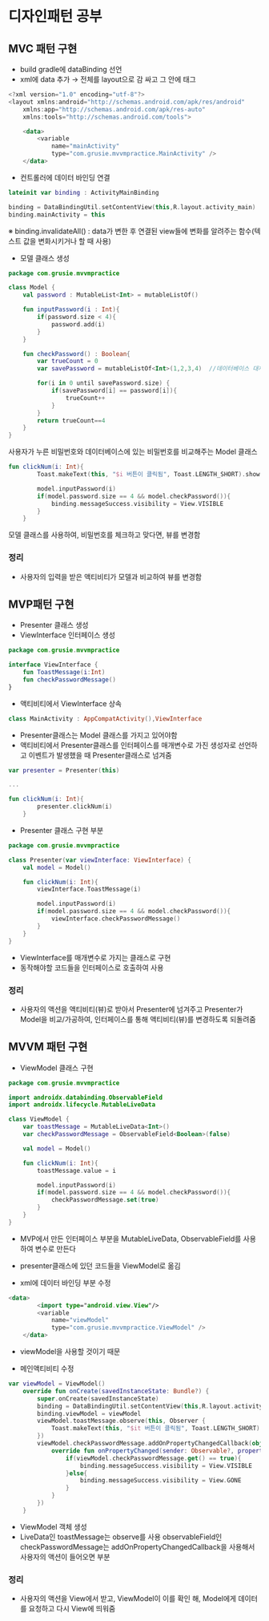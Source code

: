# 디자인패턴 공부

## MVC 패턴 구현

- build gradle에 dataBinding 선언
- xml에 data 추가 → 전체를 layout으로 감 싸고 그 안에 <data>태그

```kotlin
<?xml version="1.0" encoding="utf-8"?>
<layout xmlns:android="http://schemas.android.com/apk/res/android"
    xmlns:app="http://schemas.android.com/apk/res-auto"
    xmlns:tools="http://schemas.android.com/tools">

    <data>
        <variable
            name="mainActivity"
            type="com.grusie.mvvmpractice.MainActivity" />
    </data>
```

- 컨트롤러에 데이터 바인딩 연결

```kotlin
lateinit var binding : ActivityMainBinding

binding = DataBindingUtil.setContentView(this,R.layout.activity_main)
binding.mainActivity = this
```

※ binding.invalidateAll() : data가 변한 후 연결된 view들에 변화를 알려주는 함수(텍스트 값을 변화시키거나 할 때 사용)

- 모델 클래스 생성

```kotlin
package com.grusie.mvvmpractice

class Model {
    val password : MutableList<Int> = mutableListOf()

    fun inputPassword(i : Int){
        if(password.size < 4){
            password.add(i)
        }
    }

    fun checkPassword() : Boolean{
        var trueCount = 0
        var savePassword = mutableListOf<Int>(1,2,3,4)  //데이터베이스 대체

        for(i in 0 until savePassword.size) {
            if(savePassword[i] == password[i]){
                trueCount++
            }
        }
        return trueCount==4
    }
}
```

사용자가 누른 비밀번호와 데이터베이스에 있는 비밀번호를 비교해주는 Model 클래스

```kotlin
fun clickNum(i: Int){
        Toast.makeText(this, "$i 버튼이 클릭됨", Toast.LENGTH_SHORT).show()

        model.inputPassword(i)
        if(model.password.size == 4 && model.checkPassword()){
            binding.messageSuccess.visibility = View.VISIBLE
        }
    }
```

모델 클래스를 사용하여, 비밀번호를 체크하고 맞다면, 뷰를 변경함

### 정리

- 사용자의 입력을 받은 액티비티가 모델과 비교하여 뷰를 변경함

## MVP패턴 구현

- Presenter 클래스 생성
- ViewInterface 인터페이스 생성

```kotlin
package com.grusie.mvvmpractice

interface ViewInterface {
    fun ToastMessage(i:Int)
    fun checkPasswordMessage()
}
```

- 액티비티에서 ViewInterface 상속

```kotlin
class MainActivity : AppCompatActivity(),ViewInterface
```

- Presenter클래스는 Model 클래스를 가지고 있어야함
- 액티비티에서 Presenter클래스를 인터페이스를 매개변수로 가진 생성자로 선언하고 이벤트가 발생했을 때 Presenter클래스로 넘겨줌

```kotlin
var presenter = Presenter(this)

...

fun clickNum(i: Int){
        presenter.clickNum(i)
    }
```

- Presenter 클래스 구현 부분

```kotlin
package com.grusie.mvvmpractice

class Presenter(var viewInterface: ViewInterface) {
    val model = Model()

    fun clickNum(i: Int){
        viewInterface.ToastMessage(i)

        model.inputPassword(i)
        if(model.password.size == 4 && model.checkPassword()){
            viewInterface.checkPasswordMessage()
        }
    }
}
```

- ViewInterface를 매개변수로 가지는 클래스로 구현
- 동작해야할 코드들을 인터페이스로 호출하여 사용

### 정리

- 사용자의 액션을 액티비티(뷰)로 받아서 Presenter에 넘겨주고 Presenter가 Model을 비교/가공하여, 인터페이스를 통해 액티비티(뷰)를 변경하도록 되돌려줌

## MVVM 패턴 구현

- ViewModel 클래스 구현

```kotlin
package com.grusie.mvvmpractice

import androidx.databinding.ObservableField
import androidx.lifecycle.MutableLiveData

class ViewModel {
    var toastMessage = MutableLiveData<Int>()
    var checkPasswordMessage = ObservableField<Boolean>(false)

    val model = Model()

    fun clickNum(i: Int){
        toastMessage.value = i

        model.inputPassword(i)
        if(model.password.size == 4 && model.checkPassword()){
            checkPasswordMessage.set(true)
        }
    }
}
```

- MVP에서 만든 인터페이스 부분을 MutableLiveData, ObservableField를 사용하여 변수로 만든다
- presenter클래스에 있던 코드들을 ViewModel로 옮김

- xml에 데이터 바인딩 부분 수정

```kotlin
<data>
        <import type="android.view.View"/>
        <variable
            name="viewModel"
            type="com.grusie.mvvmpractice.ViewModel" />
    </data>
```

- viewModel을 사용할 것이기 때문

- 메인액티비티 수정

```kotlin
var viewModel = ViewModel()
    override fun onCreate(savedInstanceState: Bundle?) {
        super.onCreate(savedInstanceState)
        binding = DataBindingUtil.setContentView(this,R.layout.activity_main)
        binding.viewModel = viewModel
        viewModel.toastMessage.observe(this, Observer {
            Toast.makeText(this, "$it 버튼이 클릭됨", Toast.LENGTH_SHORT).show()
        })
        viewModel.checkPasswordMessage.addOnPropertyChangedCallback(object : Observable.OnPropertyChangedCallback(){
            override fun onPropertyChanged(sender: Observable?, propertyId: Int) {
                if(viewModel.checkPasswordMessage.get() == true){
                    binding.messageSuccess.visibility = View.VISIBLE
                }else{
                    binding.messageSuccess.visibility = View.GONE
                }
            }
        })
    }
```

- ViewModel 객체 생성
- LiveData인 toastMessage는 observe를 사용 observableField인 checkPasswordMessage는 addOnPropertyChangedCallback을 사용해서 사용자의 액션이 들어오면 부분

### 정리

- 사용자의 액션을 View에서 받고, ViewModel이 이를 확인 해, Model에게 데이터를 요청하고 다시 View에 띄워줌
